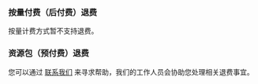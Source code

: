 ﻿### 按量付费（后付费）退费

按量计费方式暂不支持退费。

### 资源包（预付费）退费

您可以通过 [联系我们](https://cloud.tencent.com/document/product/1533/64178) 来寻求帮助，我们的工作人员会协助您处理相关退费事宜。

